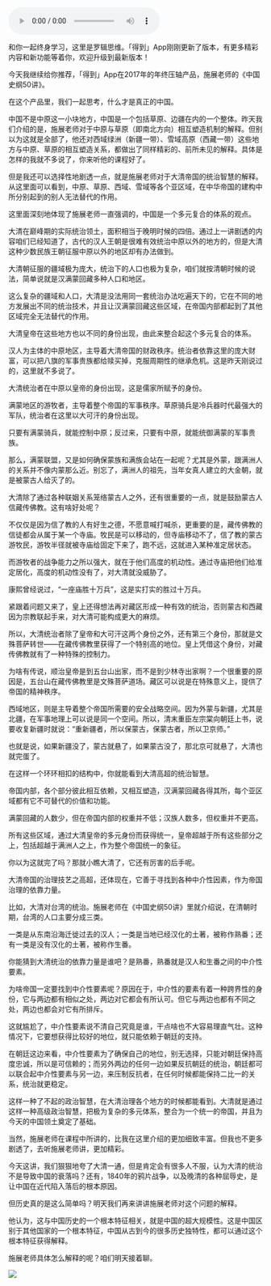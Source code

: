 <audio src="http://igetoss.cdn.igetget.com/mp3/201712/18/201712182044579067567160.mp3" controls="controls">您的浏览器不支持 audio 标签。</audio><p>和你一起终身学习，这里是罗辑思维。「得到」App刚刚更新了版本，有更多精彩内容和新功能等着你，欢迎升级到最新版本！</p><p>今天我继续给你推荐，「得到」App在2017年的年终压轴产品，施展老师的《中国史纲50讲》。</p><p>在这个产品里，我们一起思考，什么才是真正的中国。</p><p>中国不是中原这一小块地方，中国是一个包括草原、边疆在内的一个整体。昨天我们介绍的是，施展老师对于中原与草原（即南北方向）相互塑造机制的解释。但别以为这就是全部了，他还对西域绿洲（新疆一带）、雪域高原（西藏一带）这些地方与中原、草原的相互塑造关系，都做出了同样精彩的、前所未见的解释。具体是怎样的我就不多说了，你来听他的课程好了。</p><p>但是我还可以选择性地剧透一点，就是施展老师对于大清帝国的统治智慧的解释。从这里面可以看到，中原、草原、西域、雪域等各个亚区域，在中华帝国的建构中所分别起到的别人无法替代的作用。</p><p>这里面深刻地体现了施展老师一直强调的，中国是一个多元复合的体系的观点。</p><p>大清在巅峰期的实际统治领土，面积相当于晚明时候的四倍。通过上一讲剧透的内容咱们已经知道了，古代的汉人王朝是很难有效统治中原以外的地方的，但是大清这种少数民族王朝征服中原以外的地区却有办法做到。</p><p>大清朝征服的疆域极为庞大，统治下的人口也极为复杂，咱们就按清朝时候的说法，简单说就是汉满蒙回藏多种人口和地区。</p><p>这么复杂的疆域和人口，大清是没法用同一套统治办法吃遍天下的，它在不同的地方发展出不同的统治技术，并且让汉满蒙回藏这些区域，在帝国内部都起到了其他区域完全无法替代的作用。</p><p>大清皇帝在这些地方也以不同的身份出现，由此来整合起这个多元复合的体系。</p><p>汉人为主体的中原地区，主导着大清帝国的财政秩序。统治者依靠这里的庞大财富，可以把八旗的军事贵族都给赎买掉，克服周期性的继承危机。这是昨天刚说过的，这里就不多说了。</p><p>大清统治者在中原以皇帝的身份出现，这是儒家所赋予的身份。</p><p>满蒙地区的游牧者，主导着整个帝国的军事秩序。草原骑兵是冷兵器时代最强大的军队，统治者在这里以大可汗的身份出现。</p><p>只要有满蒙骑兵，就能控制中原；反过来，只要有中原，就能统御满蒙的军事贵族。</p><p>那么，满蒙联盟，又是如何确保蒙族和满族会站在一起呢？尤其是外蒙，跟满洲人的关系并不像内蒙那么近。别忘了，满洲人的祖先，当年女真人建立的大金朝，就是被蒙古人给灭了的。</p><p>大清除了通过各种联姻关系笼络蒙古人之外，还有很重要的一点，就是鼓励蒙古人信藏传佛教。这有啥好处呢？</p><p>不仅仅是因为信了教的人有好生之德，不愿意喊打喊杀，更重要的是，藏传佛教的信徒都会从属于某一个寺庙。牧民是可以移动的，但寺庙移动不了，信了教的蒙古游牧民，游牧半径就被寺庙给固定下来了，跑不远，这就进入某种准定居状态。</p><p>而游牧者的战争能力之所以强大，就在于他们高度的机动性。通过寺庙把他们给准定居化，高度的机动性没有了，对大清就没威胁了。</p><p>康熙曾经说过，“一座庙胜十万兵”，这是实打实的胜过十万兵。</p><p>紧跟着问题又来了，皇上还得想法再对藏区形成一种有效的统治，否则蒙古和西藏因为宗教联起手来，对大清可能构成更大的麻烦。</p><p>所以，大清统治者除了皇帝和大可汗这两个身份之外，还有第三个身份，那就是文殊菩萨转世——在藏传佛教里获得了一个特别高的地位。皇上凭借这个身份，对藏传佛教就有了一种特殊的控制力。</p><p>为啥有传说，顺治皇帝是到五台山出家，而不是到少林寺出家啊？一个很重要的原因是，五台山在藏传佛教里是文殊菩萨道场。藏区可以说是在特殊意义上，提供了帝国的精神秩序。</p><p>西域地区，则是主导着整个帝国所需要的安全战略空间。因为外蒙与新疆，尤其是北疆，在军事地理上可以说是同一个空间。所以，清末重臣左宗棠向朝廷上书，说要收复新疆时就说：“重新疆者，所以保蒙古，保蒙古者，所以卫京师。”</p><p>也就是说，如果新疆没了，蒙古就悬了，如果蒙古没了，那北京可就悬了，大清也就完蛋了。</p><p>在这样一个环环相扣的结构中，你就能看到大清高超的统治智慧。</p><p>帝国内部，各个部分彼此相互依赖，又相互塑造，汉满蒙回藏各得其所，每个亚区域都有它不可替代的价值和功能。</p><p>满蒙回藏的人数少，但在帝国内部的权重并不低；汉族人数多，但权重并不更高。</p><p>所有这些区域，通过大清皇帝的多元身份而获得统一，皇帝超越于所有这些部分之上，包括超越于满洲人之上，作为整个帝国统一的象征。</p><p>你以为这就完了吗？那就小瞧大清了，它还有厉害的后手呢。</p><p>大清帝国的治理技艺之高超，还体现在，它善于寻找到各种中介性因素，作为帝国治理的依靠力量。</p><p>比如，大清对台湾的统治。施展老师在《中国史纲50讲》里就介绍说，在清朝时期，台湾的人口主要分成三类。</p><p>一类是从东南沿海迁徙过去的汉人；一类是当地已经汉化的土著，被称作熟番；还有一类是没有汉化的土著，被称作生番。</p><p>你能猜到大清统治的依靠力量是谁吧？是熟番，熟番就是汉人和生番之间的中介性要素。</p><p>为啥帝国一定要找到中介性要素呢？原因在于，中介性的要素有着一种跨界性的身份，它与两边都有相似之处，两边对它都会有所认可。但它与两边也都有不同之处，两边也都会对它有所排斥。</p><p>这就尴尬了，中介性要素说不清自己究竟是谁，干点啥也不大容易理直气壮。这种情况下，它要想获得比较好的地位，就只能依赖于朝廷的支持。</p><p>在朝廷这边来看，中介性要素为了确保自己的地位，别无选择，只能对朝廷保持高度忠诚，所以是可信赖的；而另外两边的任何一边如果反抗朝廷的统治，朝廷都可以联合起中介性要素与另一边，来压制反抗者，在任何时候都能保持二比一的关系，统治就更稳定。</p><p>这样一种了不起的政治智慧，在大清治理各个地方的时候都能看到。大清就是通过这样一种高级政治智慧，把极为复杂的多元体系，整合为一个统一的帝国，并且为今天的中国领土奠定了基础。</p><p>当然，施展老师在课程中所讲的，比我在这里介绍的更加细致丰富。但我也不更多剧透了，去听施展老师讲，更加精彩。</p><p>今天这讲，我们狠狠地夸了大清一通，但是肯定会有很多人不服，认为大清的统治不是导致中国的衰落吗？还有，1840年的鸦片战争，以及晚清的各种屈辱史，是让中国在近代陷入落后的根本原因。</p><p>但历史真的是这么简单吗？明天我们再来讲讲施展老师对这个问题的解释。</p><p>他认为，这与中国历史的一个根本特征相关，就是中国的超大规模性。这是中国区别于其他国家的一个根本特征，中国从古到今的很多历史独特性，都可以通过这个根本特征获得解释。</p><p>施展老师具体怎么解释的呢？咱们明天接着聊。</p><img src="https://piccdn.igetget.com/img/201712/18/201712182104106441191039.jpg" />
